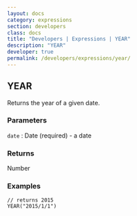 ```yaml
---
layout: docs
category: expressions
section: developers
class: docs
title: "Developers | Expressions | YEAR"
description: "YEAR"
developer: true
permalink: /developers/expressions/year/
---
```


## YEAR

Returns the year of a given date.

### Parameters
`date` : Date (required) - a date

### Returns
Number

### Examples
```
// returns 2015
YEAR("2015/1/1")
```